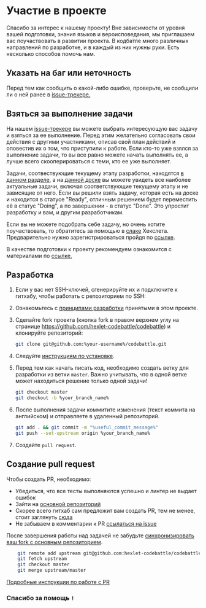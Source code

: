 # Участие в проекте

Спасибо за интерес к нашему проекту!
Вне зависимости от уровня вашей подготовки, знания языков и вероисповедания, мы приглашаем вас поучаствовать в развитии проекта. В кодбатле много различных направлений по разработке, и в каждый из них нужны руки. Есть несколько способов помочь нам.

## Указать на баг или неточность

Перед тем как сообщить о какой-либо ошибке, проверьте, не сообщили ли о ней ранее в [issue-трекере.](https://github.com/hexlet-codebattle/codebattle/issues)

## Взяться за выполнение задачи

На нашем [issue-трекере](https://github.com/hexlet-codebattle/codebattle/issues) вы можете выбрать интересующую вас задачу и взяться за ее выполнение. Перед этим желательно согласовать свои действия с другими участниками, описав свой план действий и оповестив их о том, что приступили к работе. Если кто-то уже взялся за выполнение задачи, то вы все равно можете начать выполнять ее, а лучше всего скооперироваться с теми, кто ее уже выполняет.

Задачи, соотвествующие текущему этапу разработки, находятся [в данном разделе](https://github.com/hexlet-codebattle/codebattle/milestones), а на [данной доске](https://github.com/hexlet-codebattle/codebattle/projects/1) вы можете увидеть все наиболее актуальные задачи, включая соответствующие текущему этапу и не зависящие от него. Если вы решили взять задачу, которая есть на доске и находится в статусе "Ready", отличным решением будет переместить её в статус "Doing", а по завершении - в статус "Done". Это упростит разработку и вам, и другим разработчикам.

Если вы не можете подобрать себе задачу, но очень хотите поучаствовать, то обратитесь за помощью в [слаке](https://hexlet-ru.slack.com/messages/C09FRNPC4) Хекслета. Предварительно нужно зарегистрироваться пройдя по [ссылке](http://slack-ru.hexlet.io).

В качестве подготовки к проекту рекомендуем ознакомится с материалами по [ссылке.](https://github.com/hexlet-codebattle/codebattle/wiki/%D0%9F%D0%BE%D0%B4%D0%B3%D0%BE%D1%82%D0%BE%D0%B2%D0%BA%D0%B0-%D0%BA-%D1%83%D1%87%D0%B0%D1%81%D1%82%D0%B8%D1%8E-%D0%B2-%D0%BF%D1%80%D0%BE%D0%B5%D0%BA%D1%82%D0%B5-(%D1%80%D0%B5%D0%BA%D0%BE%D0%BC%D0%B5%D0%BD%D0%B4%D1%83%D0%B5%D0%BC%D0%BE%D0%B5))

## Разработка

1. Если у вас нет SSH-ключей, сгенерируйте их и подключите к гитхабу, чтобы работать с репозиторием по SSH:

1. Ознакомьтесь с [принципами разработки](https://github.com/hexlet-codebattle/codebattle/wiki/%D0%9F%D1%80%D0%B8%D0%BD%D1%86%D0%B8%D0%BF%D1%8B-%D1%80%D0%B0%D0%B7%D1%80%D0%B0%D0%B1%D0%BE%D1%82%D0%BA%D0%B8) принятыми в этом проекте.

1. Сделайте fork проекта (кнопка fork в правом верхнем углу на странице <https://github.com/hexlet-codebattle/codebattle>) и клонируйте репозиторий:

    ```bash
    git clone git@github.com:%your-username%/codebattle.git
    ```

1. Следуйте [инструкциям по установке](https://github.com/hexlet-codebattle/codebattle/blob/master/README.md#install).

1. Перед тем как начать писать код, необходимо создать ветку для разработки из ветки `master`. Важно учитывать, что в одной ветке может находиться решение только одной задачи!

    ```bash
    git checkout master
    git checkout -b %your_branch_name%
    ```

1. После выполнения задачи коммитите изменения (текст коммита на английском) и отправляете в удаленный репозиторий.

    ```bash
    git add . && git commit -m "%useful_commit_message%"
    git push --set-upstream origin %your_branch_name%
    ```

1. Создайте `pull request`.

## Создание pull request

Чтобы создать PR, необходимо:

* Убедиться, что все тесты выполняются успешно и линтер не выдает ошибок
* Зайти на [основной репозиторий](https://github.com/hexlet-codebattle/codebattle)
* Скорее всего гитхаб сам предложит вам создать PR, тем не менее, стоит заглянуть [сюда](https://help.github.com/articles/creating-a-pull-request)
* Не забываем в комментарии к PR [ссылаться на issue](https://help.github.com/articles/closing-issues-using-keywords)

После завершения работы над задачей не забудьте [синхронизировать ваш fork с основным репозиторием](https://help.github.com/articles/syncing-a-fork/).

```bash
    git remote add upstream git@github.com:hexlet-codebattle/codebattle.git
    git fetch upstream
    git checkout master
    git merge upstream/master
```

[Подробные инструкции по работе с PR](https://help.github.com/categories/collaborating-with-issues-and-pull-requests)

### Спасибо за помощь `!`
